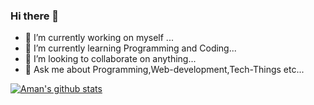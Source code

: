 ### Hi there 👋

- 🔭 I’m currently working on myself ...
- 🌱 I’m currently learning Programming and Coding...
- 👯 I’m looking to collaborate on anything...
- 💬 Ask me about Programming,Web-development,Tech-Things etc...


[![Aman's github stats](https://github-readme-stats.vercel.app/api?username=huntgamer&count_private=true&show_icons=true&theme=radical&hide_rank=true)](https://github.com/huntgamer/github-readme-stats)
